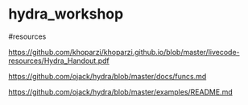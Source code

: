 # hydra_workshop



#resources

https://github.com/khoparzi/khoparzi.github.io/blob/master/livecode-resources/Hydra_Handout.pdf

https://github.com/ojack/hydra/blob/master/docs/funcs.md

https://github.com/ojack/hydra/blob/master/examples/README.md
